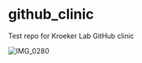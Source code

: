 # github_clinic
Test repo for Kroeker Lab GitHub clinic 

![IMG_0280](https://user-images.githubusercontent.com/69139477/197625691-3a1258ab-cb40-40dc-a72c-a2da324db48c.JPG)
